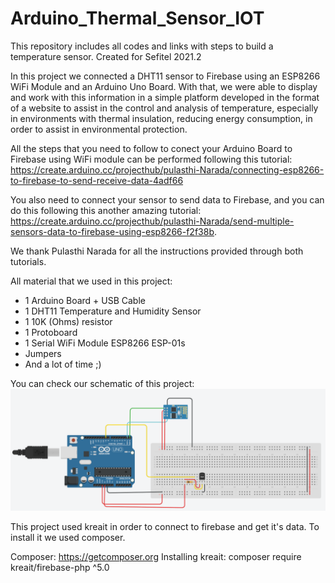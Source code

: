# Arduino_Thermal_Sensor_IOT
 This repository includes all codes and links with steps to build a temperature sensor. Created for Sefitel 2021.2
 
 In this project we connected a DHT11 sensor to Firebase using an ESP8266 WiFi Module and an Arduino Uno Board. With that, we were able to display and work with this information in a simple platform developed in the format of a website to assist in the control and analysis of temperature, especially in environments with thermal insulation, reducing energy consumption, in order to assist in environmental protection.

 All the steps that you need to follow to conect your Arduino Board to Firebase using WiFi module can be performed following this tutorial: 
 https://create.arduino.cc/projecthub/pulasthi-Narada/connecting-esp8266-to-firebase-to-send-receive-data-4adf66

 You also need to connect your sensor to send data to Firebase, and you can do this following this another amazing tutorial: 
 https://create.arduino.cc/projecthub/pulasthi-Narada/send-multiple-sensors-data-to-firebase-using-esp8266-f2f38b.

 We thank Pulasthi Narada for all the instructions provided through both tutorials.

 All material that we used in this project:
 - 1 Arduino Board + USB Cable
 - 1 DHT11 Temperature and Humidity Sensor
 - 1 10K (Ohms) resistor
 - 1 Protoboard
 - 1 Serial WiFi Module ESP8266 ESP-01s
 - Jumpers
 - And a lot of time ;)

 You can check our schematic of this project:
 ![Schematic](https://github.com/Samuel-MM/Arduino_Thermal_Sensor_IOT/blob/main/Images/Schematic.png)

 This project used kreait in order to connect to firebase and get it's data. To install it we used composer.

 Composer: https://getcomposer.org
 Installing kreait: composer require kreait/firebase-php ^5.0